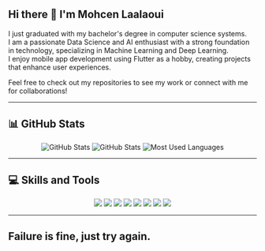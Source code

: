## Hi there 👋 I'm Mohcen Laalaoui

I just graduated with my bachelor's degree in computer science systems.  
I am a passionate Data Science and AI enthusiast with a strong foundation in technology, specializing in Machine Learning and Deep Learning.  
I enjoy mobile app development using Flutter as a hobby, creating projects that enhance user experiences.

Feel free to check out my repositories to see my work or connect with me for collaborations!

---

## 📊 GitHub Stats

<div align="center">
     <img src="https://github-readme-stats.vercel.app/api?username=mohcen-laalaoui&show=reviews,discussions_started,discussions_answered,prs_merged,prs_merged_percentage&theme=radical" 
          alt="GitHub Stats" />

  <!-- GitHub Stats Card -->
  <img src="https://github-readme-stats.vercel.app/api?username=mohcen-laalaoui&show_icons=true&theme=light" alt="GitHub Stats" />

  <!-- Most Used Languages Card -->
  <img src="https://github-readme-stats.vercel.app/api/top-langs/?username=mohcen-laalaoui&layout=compact&theme=light" alt="Most Used Languages" />

</div>

---

## 💻 Skills and Tools

<div align="center">
  <img src="https://img.shields.io/badge/Code-Python-blue?style=for-the-badge&logo=python&logoColor=white" />
  <img src="https://img.shields.io/badge/Tool-Jupyter_Notebook-orange?style=for-the-badge&logo=jupyter&logoColor=white" />
  <img src="https://img.shields.io/badge/Frontend-HTML5-red?style=for-the-badge&logo=html5&logoColor=white" />
  <img src="https://img.shields.io/badge/Frontend-CSS3-blue?style=for-the-badge&logo=css3&logoColor=white" />
  <img src="https://img.shields.io/badge/Framework-Dart-blue?style=for-the-badge&logo=dart&logoColor=white" />
  <img src="https://img.shields.io/badge/Framework-React-blue?style=for-the-badge&logo=react&logoColor=white" />
  <img src="https://img.shields.io/badge/Framework-Node.js-green?style=for-the-badge&logo=node.js&logoColor=white" />
  <img src="https://img.shields.io/badge/Framework-Angular-red?style=for-the-badge&logo=angular&logoColor=white" />
</div>

---

## Failure is fine, just try again.
